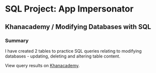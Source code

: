 # SQL Project: App Impersonator
## Khanacademy / Modifying Databases with SQL
### Summary
I have created 2 tables to practice SQL queries  relating to modifying databases - updating, deleting and altering table content. 

View query results on [Khanacademy](https://www.khanacademy.org/computer-programming/project-4-app-impersonator/4751084095062016).
